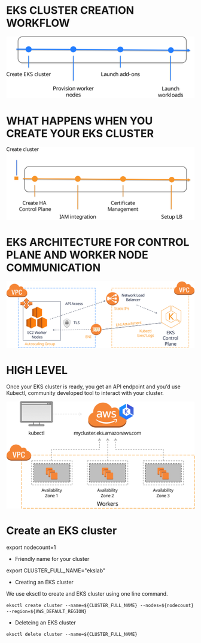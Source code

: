 # EKS CLUSTER CREATION WORKFLOW

![EKS CLUSTER CREATION WORKFLOW](images/eks-customers.svg)

# WHAT HAPPENS WHEN YOU CREATE YOUR EKS CLUSTER

![WHAT HAPPENS WHEN YOU CREATE YOUR EKS CLUSTER](images/eks-k8s-control-plane.svg)

# EKS ARCHITECTURE FOR CONTROL PLANE AND WORKER NODE COMMUNICATION

![EKS ARCHITECTURE FOR CONTROL PLANE AND WORKER NODE COMMUNICATION](images/eks-architecture.svg)

# HIGH LEVEL
Once your EKS cluster is ready, you get an API endpoint and you’d use Kubectl, community developed tool to interact with your cluster.

![HIGH LEVEL](/images/eks-high-level.svg)

# Create an EKS cluster

export nodecount=1

* Friendly name for your cluster

export CLUSTER_FULL_NAME="ekslab"

* Creating an EKS cluster

We use eksctl to create and EKS cluster using one line command.

```
eksctl create cluster --name=${CLUSTER_FULL_NAME} --nodes=${nodecount} --region=${AWS_DEFAULT_REGION}

```

* Deleteing an EKS cluster

```
eksctl delete cluster --name=${CLUSTER_FULL_NAME}

```
